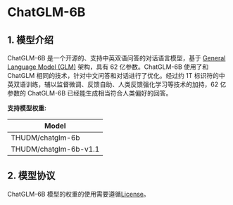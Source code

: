 # ChatGLM-6B

## 1. 模型介绍

ChatGLM-6B 是一个开源的、支持中英双语问答的对话语言模型，基于 [General Language Model (GLM)](https://arxiv.org/abs/2103.10360) 架构，具有 62 亿参数。ChatGLM-6B 使用了和 ChatGLM 相同的技术，针对中文问答和对话进行了优化。经过约 1T 标识符的中英双语训练，辅以监督微调、反馈自助、人类反馈强化学习等技术的加持，62 亿参数的 ChatGLM-6B 已经能生成相当符合人类偏好的回答。

**支持模型权重:**

| Model                            |
|----------------------------------|
| THUDM/chatglm-6b                 |
| THUDM/chatglm-6b-v1.1            |

## 2. 模型协议

ChatGLM-6B 模型的权重的使用需要遵循[License](../../paddlenlp/transformers/chatglm/LICENSE)。
